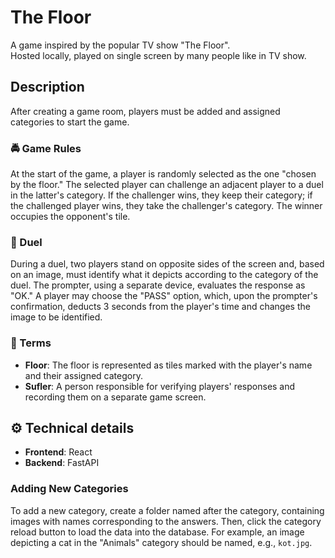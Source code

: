 # The Floor 
A game inspired by the popular TV show "The Floor".\
Hosted locally, played on single screen by many people like in TV show.

## Description
After creating a game room, players must be added and assigned categories to start the game.

### 🚔 Game Rules
At the start of the game, a player is randomly selected as the one "chosen by the floor." The selected player can challenge an adjacent player to a duel in the latter's category. If the challenger wins, they keep their category; if the challenged player wins, they take the challenger's category. The winner occupies the opponent's tile.

### 🤺 Duel
During a duel, two players stand on opposite sides of the screen and, based on an image, must identify what it depicts according to the category of the duel. The prompter, using a separate device, evaluates the response as "OK." A player may choose the "PASS" option, which, upon the prompter's confirmation, deducts 3 seconds from the player's time and changes the image to be identified.

### 📖 Terms
- **Floor**: The floor is represented as tiles marked with the player's name and their assigned category.
- **Sufler**: A person responsible for verifying players' responses and recording them on a separate game screen.

## ⚙️ Technical details
- **Frontend**: React
- **Backend**: FastAPI

### Adding New Categories
To add a new category, create a folder named after the category, containing images with names corresponding to the answers. Then, click the category reload button to load the data into the database.
For example, an image depicting a cat in the "Animals" category should be named, e.g., `kot.jpg`.

